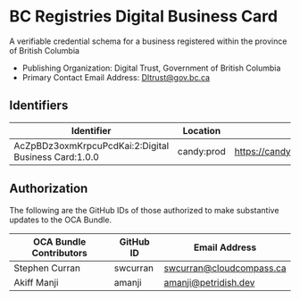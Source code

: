 # BC Registries Digital Business Card

A verifiable credential schema for a business registered within the province of British Columbia

- Publishing Organization: Digital Trust, Government of British Columbia
- Primary Contact Email Address: DItrust@gov.bc.ca

## Identifiers

| Identifier                                           | Location     | URL                                                  |
| ---------------------------------------------------- | ------------ | ---------------------------------------------------- |
| AcZpBDz3oxmKrpcuPcdKai:2:Digital Business Card:1.0.0 | candy:prod   | https://candyscan.idlab.org/tx/CANDY_PROD/domain/350 |

## Authorization

The following are the GitHub IDs of those authorized to make substantive updates to the OCA Bundle.

| OCA Bundle Contributors | GitHub ID  | Email Address            |
| ----------------------- | ---------- | ------------------------ |
| Stephen Curran          | swcurran   | swcurran@cloudcompass.ca |
| Akiff Manji             | amanji     | amanji@petridish.dev     |
